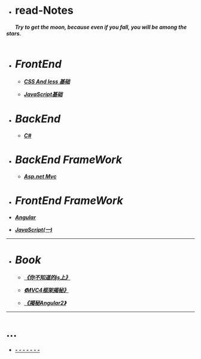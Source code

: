 * # read-Notes 

***&nbsp;&nbsp;&nbsp;&nbsp;&nbsp;&nbsp;&nbsp;Try to get the moon, because even if you fall, you will be among the stars. </br>
 &nbsp;&nbsp;&nbsp;&nbsp;&nbsp;&nbsp;&nbsp;***

- # ***FrontEnd***

  - ***[CSS And less 基础](./vedio/css.md)***
  
  - ***[JavaScript基础](./vedio/JavaScript.md)***
  
- # ***BackEnd***

  - ***[C#](./vedio/.Net.md)***



- # ***BackEnd FrameWork***

  - ***[Asp.net Mvc](./vedio/mvc.md)***



 - # ***FrontEnd FrameWork***
  - ***[Angular](./vedio/Angular.md)***
  
  - ***[JavaScript(一)](./vedio/JavaScript1.md)***
  
---

- # ***Book***
  - ***[《你不知道的js上》](./book/你不知道的JS上.md)***
  
  - ***[《MVC4框架揭秘》](./book/mvc4.md)***
  
  - ***[《揭秘Angular2》](./book/angular2.md)***
---

# ...

*  ***[- - - - - - -](./work/_question.md)***
